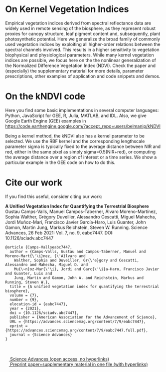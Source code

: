 
# On Kernel Vegetation Indices

Empirical vegetation indices derived from spectral reflectance data are widely used in remote sensing of the biosphere, as they represent robust proxies for canopy structure, leaf pigment content and, subsequently, plant photosynthetic potential. Here we generalize the broad family of commonly used vegetation indices by exploiting all  higher-order relations between the spectral channels involved. This results in a higher sensitivity to vegetation biophysical and physiological parameters. While many kernel vegetation indices are possible, we focus here on the the nonlinear generalization of the Normalized Difference Vegetation Index (NDVI). Check the paper and (especially) the supplementary material for more details, parameter prescriptions, other examples of application and code snippets and demos. 

# On the kNDVI code

Here you find some basic implementations in several computer languages: Python, JavaScript for GEE, R, Julia, MATLAB, and IDL. Also, we give Google Earth Engine (GEE) examples in https://code.earthengine.google.com/?accept_repo=users/belmanip/kNDVI

Being a kernel method, the kNDVI also has a kernel parameter to be selected. We use the RBF kernel and the corresponding lengthscale parameter sigma is typically fixed to the average distance between NIR and red, either in the same pixel as simply sigma=0.5(NIR+red), or computing the average distance over a region of interest or a time series. We show a particular example in the GEE code on how to do this.

# Cite our work

If you find this useful, consider citing our work:

<b>A Unified Vegetation Index for Quantifying the Terrestrial Biosphere</b>
Gustau Camps-Valls, Manuel Campos-Taberner, Álvaro Moreno-Martı́nez, Sophia Walther, Grégory Duveiller, Alessandro Cescatti, Miguel Mahecha, Jordi Muñoz-Marı́, Francisco Javier García-Haro, Luis Guanter, John Gamon, Martin Jung, Markus Reichstein, Steven W. Running. Science Advances, 26 Feb 2021: Vol. 7, no. 9, eabc7447. DOI: 10.1126/sciadv.abc7447
```
@article {Camps-Vallseabc7447,
  author = {Camps-Valls, Gustau and Campos-Taberner, Manuel and Moreno-Mart{\'\i}nez, {\'A}lvaro and
    Walther, Sophia and Duveiller, Gr{\'e}gory and Cescatti, Alessandro and Mahecha, Miguel D. and
    Mu{\~n}oz-Mar{\'\i}, Jordi and Garc{\'\i}a-Haro, Francisco Javier and Guanter, Luis and
    Jung, Martin and Gamon, John A. and Reichstein, Markus and Running, Steven W.},
  title = {A unified vegetation index for quantifying the terrestrial biosphere},
  volume = {7},
  number = {9},
  elocation-id = {eabc7447},
  year = {2021},
  doi = {10.1126/sciadv.abc7447},
  publisher = {American Association for the Advancement of Science},
  URL = {https://advances.sciencemag.org/content/7/9/eabc7447},
  eprint = {https://advances.sciencemag.org/content/7/9/eabc7447.full.pdf},
  journal = {Science Advances}
}
```
<br><br>
&nbsp;&nbsp;&nbsp;<a href="https://advances.sciencemag.org/content/7/9/eabc7447"> Science Advances (open access, no hyperlinks) </a> <br>
&nbsp;&nbsp;&nbsp;<a href="https://zenodo.org/record/4574349"> Preprint paper+supplementary material in one file (with hyperlinks) </a> <br>

